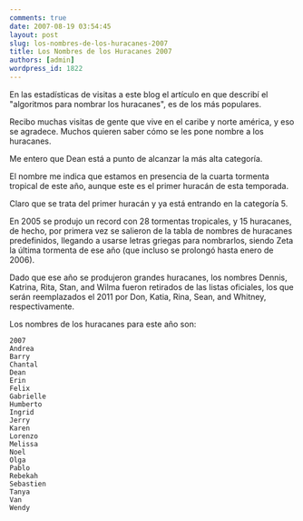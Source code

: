 ```yaml
---
comments: true
date: 2007-08-19 03:54:45
layout: post
slug: los-nombres-de-los-huracanes-2007
title: Los Nombres de los Huracanes 2007
authors: [admin]
wordpress_id: 1822
---
```


En las estadísticas de visitas a este blog el artículo en que describí el "algoritmos para nombrar los huracanes", es de los más populares.

Recibo muchas visitas de gente que vive en el caribe y norte américa, y eso se agradece. Muchos quieren saber cómo se les pone nombre a los huracanes.

Me entero que Dean está a punto de alcanzar la más alta categoría.

El nombre me indica que estamos en presencia de la cuarta tormenta tropical de este año, aunque este es el primer huracán de esta temporada.

Claro que se trata del primer huracán y ya está entrando en la categoría 5.

En 2005 se produjo un record con 28 tormentas tropicales, y 15 huracanes, de hecho, por primera vez se salieron de la tabla de nombres de huracanes predefinidos, llegando a usarse letras griegas para nombrarlos, siendo Zeta la última tormenta de ese año (que incluso se prolongó hasta enero de 2006).

Dado que ese año se produjeron grandes huracanes, los nombres Dennis, Katrina, Rita, Stan, and Wilma fueron retirados de las listas oficiales, los que serán reemplazados el 2011 por Don, Katia, Rina, Sean, and Whitney, respectivamente.

Los nombres de los huracanes para este año son:

```
2007
Andrea
Barry
Chantal
Dean
Erin
Felix
Gabrielle
Humberto
Ingrid
Jerry
Karen
Lorenzo
Melissa
Noel
Olga
Pablo
Rebekah
Sebastien
Tanya
Van
Wendy
```